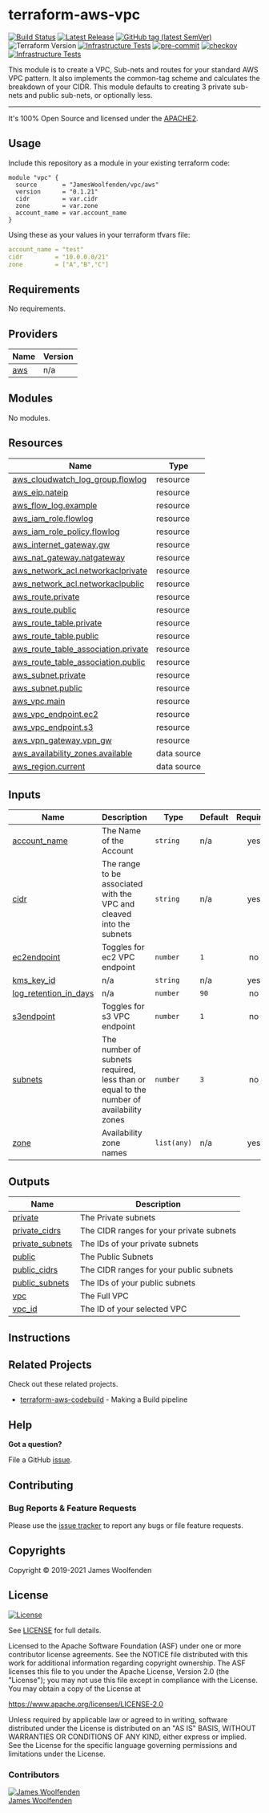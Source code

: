 # terraform-aws-vpc

[![Build Status](https://github.com/JamesWoolfenden/terraform-aws-vpc/workflows/Verify%20and%20Bump/badge.svg?branch=master)](https://github.com/JamesWoolfenden/terraform-aws-vpc)
[![Latest Release](https://img.shields.io/github/release/JamesWoolfenden/terraform-aws-vpc.svg)](https://github.com/JamesWoolfenden/terraform-aws-vpc/releases/latest)
[![GitHub tag (latest SemVer)](https://img.shields.io/github/tag/JamesWoolfenden/terraform-aws-vpc.svg?label=latest)](https://github.com/JamesWoolfenden/terraform-aws-vpc/releases/latest)
![Terraform Version](https://img.shields.io/badge/tf-%3E%3D0.14.0-blue.svg)
[![Infrastructure Tests](https://www.bridgecrew.cloud/badges/github/JamesWoolfenden/terraform-aws-vpc/cis_aws)](https://www.bridgecrew.cloud/link/badge?vcs=github&fullRepo=JamesWoolfenden%2Fterraform-aws-vpc&benchmark=CIS+AWS+V1.2)
[![pre-commit](https://img.shields.io/badge/pre--commit-enabled-brightgreen?logo=pre-commit&logoColor=white)](https://github.com/pre-commit/pre-commit)
[![checkov](https://img.shields.io/badge/checkov-verified-brightgreen)](https://www.checkov.io/)
[![Infrastructure Tests](https://www.bridgecrew.cloud/badges/github/jameswoolfenden/terraform-aws-vpc/general)](https://www.bridgecrew.cloud/link/badge?vcs=github&fullRepo=JamesWoolfenden%2Fterraform-aws-vpc&benchmark=INFRASTRUCTURE+SECURITY)

This module is to create a VPC, Sub-nets and routes for your standard AWS VPC pattern. It also implements the common-tag scheme and calculates the breakdown of your CIDR.
This module defaults to creating 3 private sub-nets and public sub-nets, or optionally less.

---

It's 100% Open Source and licensed under the [APACHE2](LICENSE).

## Usage

Include this repository as a module in your existing terraform code:

```hcl
module "vpc" {
  source       = "JamesWoolfenden/vpc/aws"
  version      = "0.1.21"
  cidr         = var.cidr
  zone         = var.zone
  account_name = var.account_name
}
```

Using these as your values in your terraform tfvars file:

```YAML
account_name = "test"
cidr         = "10.0.0.0/21"
zone         = ["A","B","C"]
```

<!-- BEGINNING OF PRE-COMMIT-TERRAFORM DOCS HOOK -->
## Requirements

No requirements.

## Providers

| Name | Version |
|------|---------|
| <a name="provider_aws"></a> [aws](#provider\_aws) | n/a |

## Modules

No modules.

## Resources

| Name | Type |
|------|------|
| [aws_cloudwatch_log_group.flowlog](https://registry.terraform.io/providers/hashicorp/aws/latest/docs/resources/cloudwatch_log_group) | resource |
| [aws_eip.nateip](https://registry.terraform.io/providers/hashicorp/aws/latest/docs/resources/eip) | resource |
| [aws_flow_log.example](https://registry.terraform.io/providers/hashicorp/aws/latest/docs/resources/flow_log) | resource |
| [aws_iam_role.flowlog](https://registry.terraform.io/providers/hashicorp/aws/latest/docs/resources/iam_role) | resource |
| [aws_iam_role_policy.flowlog](https://registry.terraform.io/providers/hashicorp/aws/latest/docs/resources/iam_role_policy) | resource |
| [aws_internet_gateway.gw](https://registry.terraform.io/providers/hashicorp/aws/latest/docs/resources/internet_gateway) | resource |
| [aws_nat_gateway.natgateway](https://registry.terraform.io/providers/hashicorp/aws/latest/docs/resources/nat_gateway) | resource |
| [aws_network_acl.networkaclprivate](https://registry.terraform.io/providers/hashicorp/aws/latest/docs/resources/network_acl) | resource |
| [aws_network_acl.networkaclpublic](https://registry.terraform.io/providers/hashicorp/aws/latest/docs/resources/network_acl) | resource |
| [aws_route.private](https://registry.terraform.io/providers/hashicorp/aws/latest/docs/resources/route) | resource |
| [aws_route.public](https://registry.terraform.io/providers/hashicorp/aws/latest/docs/resources/route) | resource |
| [aws_route_table.private](https://registry.terraform.io/providers/hashicorp/aws/latest/docs/resources/route_table) | resource |
| [aws_route_table.public](https://registry.terraform.io/providers/hashicorp/aws/latest/docs/resources/route_table) | resource |
| [aws_route_table_association.private](https://registry.terraform.io/providers/hashicorp/aws/latest/docs/resources/route_table_association) | resource |
| [aws_route_table_association.public](https://registry.terraform.io/providers/hashicorp/aws/latest/docs/resources/route_table_association) | resource |
| [aws_subnet.private](https://registry.terraform.io/providers/hashicorp/aws/latest/docs/resources/subnet) | resource |
| [aws_subnet.public](https://registry.terraform.io/providers/hashicorp/aws/latest/docs/resources/subnet) | resource |
| [aws_vpc.main](https://registry.terraform.io/providers/hashicorp/aws/latest/docs/resources/vpc) | resource |
| [aws_vpc_endpoint.ec2](https://registry.terraform.io/providers/hashicorp/aws/latest/docs/resources/vpc_endpoint) | resource |
| [aws_vpc_endpoint.s3](https://registry.terraform.io/providers/hashicorp/aws/latest/docs/resources/vpc_endpoint) | resource |
| [aws_vpn_gateway.vpn_gw](https://registry.terraform.io/providers/hashicorp/aws/latest/docs/resources/vpn_gateway) | resource |
| [aws_availability_zones.available](https://registry.terraform.io/providers/hashicorp/aws/latest/docs/data-sources/availability_zones) | data source |
| [aws_region.current](https://registry.terraform.io/providers/hashicorp/aws/latest/docs/data-sources/region) | data source |

## Inputs

| Name | Description | Type | Default | Required |
|------|-------------|------|---------|:--------:|
| <a name="input_account_name"></a> [account\_name](#input\_account\_name) | The Name of the Account | `string` | n/a | yes |
| <a name="input_cidr"></a> [cidr](#input\_cidr) | The range to be associated with the VPC and cleaved into the subnets | `string` | n/a | yes |
| <a name="input_ec2endpoint"></a> [ec2endpoint](#input\_ec2endpoint) | Toggles for ec2 VPC endpoint | `number` | `1` | no |
| <a name="input_kms_key_id"></a> [kms\_key\_id](#input\_kms\_key\_id) | n/a | `string` | n/a | yes |
| <a name="input_log_retention_in_days"></a> [log\_retention\_in\_days](#input\_log\_retention\_in\_days) | n/a | `number` | `90` | no |
| <a name="input_s3endpoint"></a> [s3endpoint](#input\_s3endpoint) | Toggles for s3 VPC endpoint | `number` | `1` | no |
| <a name="input_subnets"></a> [subnets](#input\_subnets) | The number of subnets required, less than or equal to the number of availability zones | `number` | `3` | no |
| <a name="input_zone"></a> [zone](#input\_zone) | Availability zone names | `list(any)` | n/a | yes |

## Outputs

| Name | Description |
|------|-------------|
| <a name="output_private"></a> [private](#output\_private) | The Private subnets |
| <a name="output_private_cidrs"></a> [private\_cidrs](#output\_private\_cidrs) | The CIDR ranges for your private subnets |
| <a name="output_private_subnets"></a> [private\_subnets](#output\_private\_subnets) | The IDs of your private subnets |
| <a name="output_public"></a> [public](#output\_public) | The Public Subnets |
| <a name="output_public_cidrs"></a> [public\_cidrs](#output\_public\_cidrs) | The CIDR ranges for your public subnets |
| <a name="output_public_subnets"></a> [public\_subnets](#output\_public\_subnets) | The IDs of your public subnets |
| <a name="output_vpc"></a> [vpc](#output\_vpc) | The Full VPC |
| <a name="output_vpc_id"></a> [vpc\_id](#output\_vpc\_id) | The ID of your selected VPC |
<!-- END OF PRE-COMMIT-TERRAFORM DOCS HOOK -->

## Instructions

## Related Projects

Check out these related projects.

- [terraform-aws-codebuild](https://github.com/jameswoolfenden/terraform-aws-codebuild) - Making a Build pipeline

## Help

**Got a question?**

File a GitHub [issue](https://github.com/jameswoolfenden/terraform-aws-vpc/issues).

## Contributing

### Bug Reports & Feature Requests

Please use the [issue tracker](https://github.com/jameswoolfenden/terraform-aws-vpc/issues) to report any bugs or file feature requests.

## Copyrights

Copyright © 2019-2021 James Woolfenden

## License

[![License](https://img.shields.io/badge/License-Apache%202.0-blue.svg)](https://opensource.org/licenses/Apache-2.0)

See [LICENSE](LICENSE) for full details.

Licensed to the Apache Software Foundation (ASF) under one
or more contributor license agreements. See the NOTICE file
distributed with this work for additional information
regarding copyright ownership. The ASF licenses this file
to you under the Apache License, Version 2.0 (the
"License"); you may not use this file except in compliance
with the License. You may obtain a copy of the License at

<https://www.apache.org/licenses/LICENSE-2.0>

Unless required by applicable law or agreed to in writing,
software distributed under the License is distributed on an
"AS IS" BASIS, WITHOUT WARRANTIES OR CONDITIONS OF ANY
KIND, either express or implied. See the License for the
specific language governing permissions and limitations
under the License.

### Contributors

[![James Woolfenden][jameswoolfenden_avatar]][jameswoolfenden_homepage]<br/>[James Woolfenden][jameswoolfenden_homepage]

[jameswoolfenden_homepage]: https://github.com/jameswoolfenden
[jameswoolfenden_avatar]: https://github.com/jameswoolfenden.png?size=150
[github]: https://github.com/jameswoolfenden
[linkedin]: https://www.linkedin.com/in/jameswoolfenden/
[twitter]: https://twitter.com/JimWoolfenden
[share_twitter]: https://twitter.com/intent/tweet/?text=terraform-aws-vpc&url=https://github.com/jameswoolfenden/terraform-aws-vpc
[share_linkedin]: https://www.linkedin.com/shareArticle?mini=true&title=terraform-aws-vpc&url=https://github.com/jameswoolfenden/terraform-aws-vpc
[share_reddit]: https://reddit.com/submit/?url=https://github.com/jameswoolfenden/terraform-aws-vpc
[share_facebook]: https://facebook.com/sharer/sharer.php?u=https://github.com/jameswoolfenden/terraform-aws-vpc
[share_email]: mailto:?subject=terraform-aws-vpc&body=https://github.com/jameswoolfenden/terraform-aws-vpc
